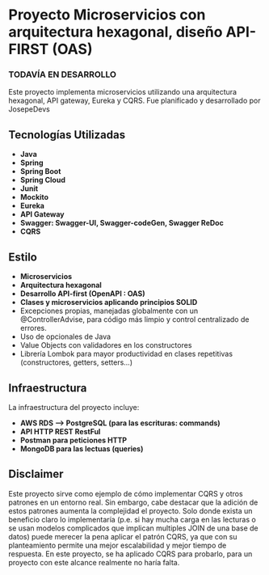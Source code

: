 # Proyecto Microservicios con arquitectura hexagonal, diseño API-FIRST (OAS)
### TODAVÍA EN DESARROLLO
Este proyecto implementa microservicios utilizando una arquitectura hexagonal, API gateway, Eureka y CQRS. Fue planificado y desarrollado por JosepeDevs 

## Tecnologías Utilizadas

- **Java**
- **Spring**
- **Spring Boot**
- **Spring Cloud**
- **Junit**
- **Mockito**
- **Eureka**
- **API Gateway**
- **Swagger: Swagger-UI, Swagger-codeGen, Swagger ReDoc**
- **CQRS**

## Estilo 
- **Microservicios**
- **Arquitectura hexagonal**
- **Desarrollo API-first (OpenAPI : OAS)**
- **Clases y microservicios aplicando principios SOLID**
- Excepciones propias, manejadas globalmente con un @ControllerAdvise, para código más limpio y control centralizado de errores.
- Uso de opcionales de Java
- Value Objects con validadores en los constructores
- Librería Lombok para mayor productividad en clases repetitivas (constructores, getters, setters...)

## Infraestructura

La infraestructura del proyecto incluye:

- **AWS RDS --> PostgreSQL (para las escrituras: commands)**
- **API HTTP REST RestFul**
- **Postman para peticiones HTTP**
- **MongoDB para las lectuas (queries)**

## Disclaimer

Este proyecto sirve como ejemplo de cómo implementar CQRS y otros patrones en un entorno real. Sin embargo, cabe destacar que la adición de estos patrones aumenta la complejidad el proyecto. Solo donde exista un beneficio claro lo implementaría (p.e. si hay mucha carga en las lecturas o se usan modelos complicados que implican multiples JOIN de una base de datos) puede merecer la pena aplicar el patrón CQRS, ya que con su planteamiento permite una mejor escalabilidad y mejor tiempo de respuesta. En este proyecto, se ha aplicado CQRS para probarlo, para un proyecto con este alcance realmente no haría falta.
